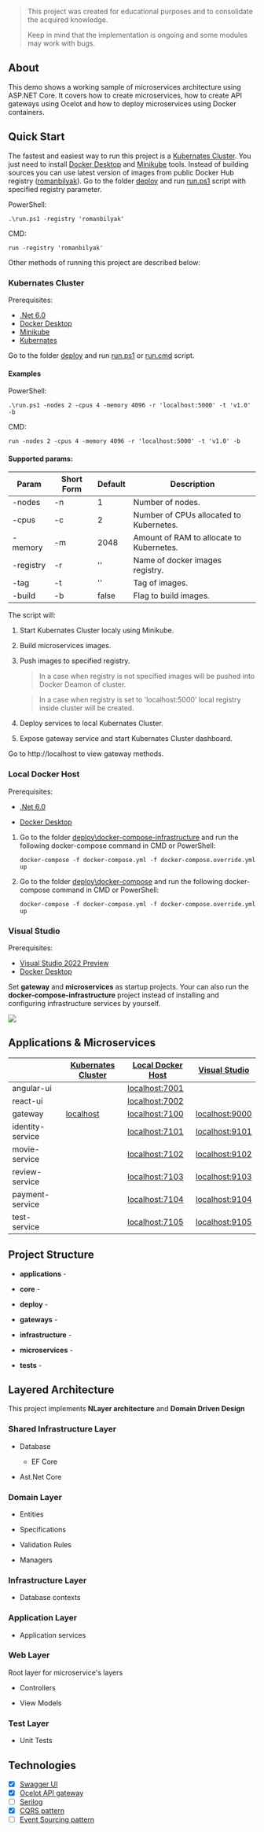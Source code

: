 > This project was created for educational purposes and to consolidate the acquired knowledge.
> 
> Keep in mind that the implementation is ongoing and some modules may work with bugs.

## About

This demo shows a working sample of microservices architecture using ASP.NET Core. It covers how to create microservices, how to create API gateways using Ocelot and how to deploy microservices using Docker containers.

## Quick Start

The fastest and easiest way to run this project is a [Kubernates Cluster](#kubernates-cluster). You just need to install [Docker Desktop](https://docs.docker.com/desktop/windows/install/) and [Minikube](https://minikube.sigs.k8s.io/docs/start/) tools. Instead of building sources you can use latest version of images from public Docker Hub registry ([romanbilyak](https://hub.docker.com/u/romanbilyak)). Go to the folder [deploy](deploy) and run [run.ps1](deploy/run.ps1) script with specified registry parameter.

PowerShell:

```
.\run.ps1 -registry 'romanbilyak'
```

CMD:

```
run -registry 'romanbilyak'
```

Other methods of running this project are described below:

### Kubernates Cluster

Prerequisites:

- [.Net 6.0](https://dotnet.microsoft.com/en-us/download/dotnet/6.0)
- [Docker Desktop](https://docs.docker.com/desktop/windows/install/)
- [Minikube](https://minikube.sigs.k8s.io/docs/start/)
- [Kubernates](https://kubernetes.io/releases/download/)

Go to the folder [deploy](deploy) and run [run.ps1](deploy/run.ps1) or [run.cmd](deploy/run.cmd) script.

#### Examples

PowerShell:

```
.\run.ps1 -nodes 2 -cpus 4 -memory 4096 -r 'localhost:5000' -t 'v1.0' -b
```

CMD:

```
run -nodes 2 -cpus 4 -memory 4096 -r 'localhost:5000' -t 'v1.0' -b
```

#### Supported params:

| Param     | Short Form | Default | Description                              |
| --------- | ---------- | ------- | ---------------------------------------- |
| -nodes    | -n         | 1       | Number of nodes.                         |
| -cpus     | -c         | 2       | Number of CPUs allocated to Kubernetes.  |
| -memory   | -m         | 2048    | Amount of RAM to allocate to Kubernetes. |
| -registry | -r         | ''      | Name of docker images registry.          |
| -tag      | -t         | ''      | Tag of images.                           |
| -build    | -b         | false   | Flag to build images.                    |

The script will:

1. Start Kubernates Cluster localy using Minikube.

2. Build microservices images.

3. Push images to specified registry.
   
   > In a case when registry is not specified images will be pushed into Docker Deamon of cluster.
   
   > In a case when registry is set to 'localhost:5000' local registry inside cluster will be created.

4. Deploy services to local Kubernates Cluster.

5. Expose gateway service and start Kubernates Cluster dashboard.

Go to http://localhost to view gateway methods.

### Local Docker Host

Prerequisites:

- [.Net 6.0](https://dotnet.microsoft.com/en-us/download/dotnet/6.0)

- [Docker Desktop](https://docs.docker.com/desktop/windows/install/)
1. Go to the folder [deploy\docker-compose-infrastructure](deploy/docker-compose-infrastructure) and run the following docker-compose command in CMD or PowerShell:
   
   ```
   docker-compose -f docker-compose.yml -f docker-compose.override.yml up
   ```

2. Go to the folder [deploy\docker-compose](deploy/docker-compose) and run the following docker-compose command in CMD or PowerShell:
   
   ```
   docker-compose -f docker-compose.yml -f docker-compose.override.yml up
   ```

### Visual Studio

Prerequisites:

- [Visual Studio 2022 Preview](https://visualstudio.microsoft.com/vs/preview/)
- [Docker Desktop](https://docs.docker.com/desktop/windows/install/)

Set **gateway** and **microservices** as startup projects. Your can also run the **docker-compose-infrastructure** project instead of installing and configuring infrastructure services by yourself.

![](images/multiple-startup-projects.png)

## Applications & Microservices

|                  | [Kubernates Cluster](#kubernates-cluster) | [Local Docker Host](#local-docker-host)  | [Visual Studio](#visual-studio)          |
| ---------------- | ----------------------------------------- | ---------------------------------------- | ---------------------------------------- |
| angular-ui       |                                           | [localhost:7001](http://localhost:7001)  |                                          |
| react-ui         |                                           | [localhost:7002](http://localhost:7002)  |                                          |
| gateway          | [localhost](http://localhost)             | [localhost:7100](http://localhost:7100)  | [localhost:9000](http://localhost:9000/) |
| identity-service |                                           | [localhost:7101](http://localhost:7101/) | [localhost:9101](http://localhost:9101/) |
| movie-service    |                                           | [localhost:7102](http://localhost:7102/) | [localhost:9102](http://localhost:9102/) |
| review-service   |                                           | [localhost:7103](http://localhost:7103/) | [localhost:9103](http://localhost:9103/) |
| payment-service  |                                           | [localhost:7104](http://localhost:7104/) | [localhost:9104](http://localhost:9104/) |
| test-service     |                                           | [localhost:7105](http://localhost:7105/) | [localhost:9105](http://localhost:9105/) |

## Project Structure

- **applications** - 

- **core** - 

- **deploy** -

- **gateways** -

- **infrastructure** -

- **microservices** -

- **tests** -

## Layered Architecture

This project implements **NLayer architecture** and **Domain Driven Design**

### Shared Infrastructure Layer

- Database
  
  - EF Core

- Ast.Net Core

### Domain Layer

- Entities

- Specifications

- Validation Rules

- Managers

### Infrastructure Layer

- Database contexts

### Application Layer

- Application services

### Web Layer

Root layer for microservice's layers

- Controllers

- View Models

### Test Layer

- Unit Tests

## Technologies

- [x] [Swagger UI](https://swagger.io/tools/swagger-ui/)
- [x] [Ocelot API gateway](https://github.com/ThreeMammals/Ocelot)
- [ ] [Serilog](https://serilog.net/)
- [x] [CQRS pattern](https://docs.microsoft.com/en-us/azure/architecture/patterns/cqrs)
- [ ] [Event Sourcing pattern](https://docs.microsoft.com/en-us/azure/architecture/patterns/event-sourcing)
